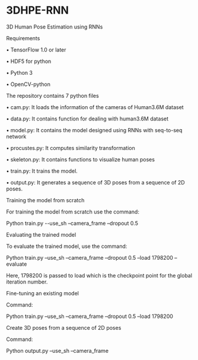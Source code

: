 # 3DHPE-RNN
3D Human Pose Estimation using RNNs



Requirements

•	TensorFlow 1.0 or later

•	HDF5 for python

•	Python 3

•	OpenCV-python



The repository contains 7 python files

•	cam.py: It loads the information of the cameras of Human3.6M dataset

•	data.py: It contains function for dealing with human3.6M dataset

•	model.py: It contains the model designed using RNNs with seq-to-seq network

•	procustes.py: It computes similarity transformation

•	skeleton.py: It contains functions to visualize human poses

•	train.py: It trains the model.

•	output.py: It generates a sequence of 3D poses from a sequence of 2D poses.



Training the model from scratch

For training the model from scratch use the command:

Python train.py --use_sh –camera_frame –dropout 0.5



Evaluating the trained model

To evaluate the trained model, use the command:

Python train.py –use_sh –camera_frame –dropout 0.5 –load 1798200 –evaluate 

Here, 1798200 is passed to load which is the checkpoint point for the global iteration number.



Fine-tuning an existing model

Command:

Python train.py –use_sh –camera_frame –dropout 0.5 –load 1798200



Create 3D poses from a sequence of 2D poses

Command:

Python output.py –use_sh –camera_frame
